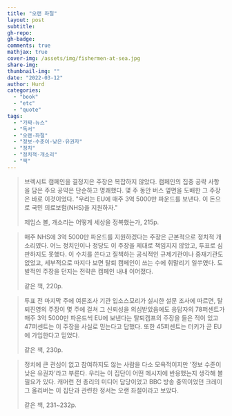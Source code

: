 ```yaml
---
title: "오랜 좌절"
layout: post
subtitle: 
gh-repo:
gh-badge:
comments: true
mathjax: true
cover-img: /assets/img/fishermen-at-sea.jpg
share-img: 
thumbnail-img: ""
date: "2022-03-12"
author: Hurd
categories: 
  - "book"
  - "etc"
  - "quote"
tags: 
  - "가짜-뉴스"
  - "독서"
  - "오랜-좌절"
  - "정보-수준이-낮은-유권자"
  - "정치"
  - "정치적-개소리"
  - "책"
---
```


> 브렉시트 캠페인을 결정지은 주장은 복잡하지 않았다. 캠페인의 집중 공략 사항을 담은 주요 공약은 단순하고 명쾌했다. 몇 주 동안 버스 옆면을 도배한 그 주장은 바로 이것이었다. "우리는 EU에 매주 3억 5000만 파운드를 보낸다. 이 돈으로 국민 의료보험(NHS)을 지원하자."
> 
> 제임스 볼, 개소리는 어떻게 세상을 정복했는가, 215p.

> 매주 NHS에 3억 5000만 파운드를 지원하겠다는 주장은 근본적으로 정치적 개소리였다. 어느 정치인이나 정당도 이 주장을 제대로 책임지지 않았고, 투표로 심판하지도 못했다. 이 수치를 쓴다고 질책하는 공식적인 규제기관이나 중재기관도 없었고, 세부적으로 따지다 보면 탈퇴 캠페인이 쓰는 수에 휘말리기 일쑤였다. 도발적인 주장을 던지는 전략은 캠페인 내내 이어졌다.
> 
> 같은 책, 220p.

> 투표 전 마지막 주에 여론조사 기관 입소스모리가 실시한 설문 조사에 따르면, 탈퇴진영의 주장이 몇 주에 걸쳐 그 신뢰성을 의심받았음에도 응답자의 78퍼센트가 매주 3억 5000만 파운드씩 EU에 보낸다는 탈퇴캠프의 주장을 들은 적이 있고 47퍼센트는 이 주장을 사실로 믿는다고 답했다. 또한 45퍼센트는 터키가 곧 EU에 가입한다고 믿었다.
> 
> 같은 책, 230p.

> 정치에 큰 관심이 없고 참여하지도 않는 사람을 다소 모욕적이지만 '정보 수준이 낮은 유권자'라고 부른다. 우리는 이 집단이 어떤 메시지에 반응했는지 생각해 볼 필요가 있다. 캐머런 전 총리의 미디어 담당이었고 BBC 방송 중역이었던 크레이그 올리버는 이 집단과 관련한 정서는 오랜 좌절이라고 보았다.
> 
> 같은 책, 231~232p.
